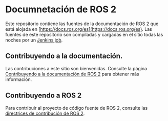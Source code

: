 # Documnetación de ROS 2

Este repositorio contiene las fuentes de la documentación de ROS 2 que está alojada en [https://docs.ros.org/es](https://docs.ros.org/es).
Las fuentes de este repositorio son compiladas y cargadas en el sitio todas las noches por un [Jenkins job](https://build.ros.org/job/doc_ros2doc).

## Contribuyendo a la documentación.

Las contribuciones a este sitio son bienvenidas.
Consulte la página [Contribuyendo a la documentación de ROS 2](https://docs.ros.org/es/rolling/The-ROS2-Project/Contributing/Contributing-To-ROS-2-Documentation.html) para obtener más información.

## Contribuyendo a ROS 2

Para contribuir al proyecto de código fuente de ROS 2, consulte las [directrices de contribución de ROS 2](https://docs.ros.org/es/rolling/The-ROS2-Project/Contributing.html).
